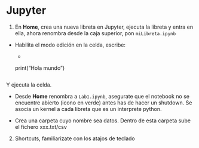 # Jupyter

1. En **Home**, crea una nueva libreta en Jupyter, ejecuta la libreta y entra en ella, ahora renombra desde la caja superior, pon `miLibreta.ipynb`

- Habilita el modo edición en la celda, escribe:

    - ```python
    print(“Hola mundo”)
    ```
Y ejecuta la celda.

- Desde **Home** renombra a `Lab1.ipynb`, asegurate que el notebook no se encuentre abierto (icono en verde) antes has de hacer un shutdown. Se asocia un kernel a cada libreta que es un interprete python.

- Crea una carpeta cuyo nombre sea datos. Dentro de esta carpeta sube el fichero xxx.txt/csv

2. Shortcuts, familiarizate con los atajos de teclado

